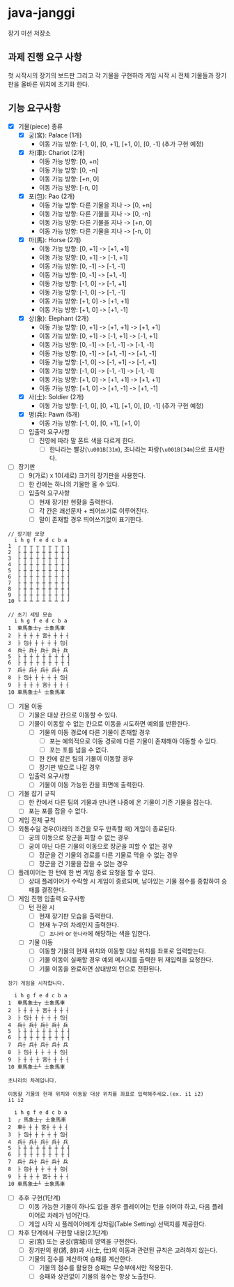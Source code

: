 # java-janggi

장기 미션 저장소

## 과제 진행 요구 사항

첫 시작시의 장기의 보드판 그리고 각 기물을 구현하라
게임 시작 시 전체 기물들과 장기판을 올바른 위치에 초기화 한다.

## 기능 요구사항

- [x] 기물(piece) 종류
    - [x] 궁(宮): Palace (1개)
        - 이동 가능 방향: [-1, 0], [0, +1], [+1, 0], [0, -1] (추가 구현 예정)
    - [x] 차(車): Chariot (2개)
        - 이동 가능 방향: [0, +n]
        - 이동 가능 방향: [0, -n]
        - 이동 가능 방향: [+n, 0]
        - 이동 가능 방향: [-n, 0]
    - [x] 포(包): Pao (2개)
        - 이동 가능 방향: 다른 기물을 지나 -> [0, +n]
        - 이동 가능 방향: 다른 기물을 지나 -> [0, -n]
        - 이동 가능 방향: 다른 기물을 지나 -> [+n, 0]
        - 이동 가능 방향: 다른 기물을 지나 -> [-n, 0]
    - [x] 마(馬): Horse (2개)
        - 이동 가능 방향: [0, +1] -> [+1, +1]
        - 이동 가능 방향: [0, +1] -> [-1, +1]
        - 이동 가능 방향: [0, -1] -> [-1, -1]
        - 이동 가능 방향: [0, -1] -> [+1, -1]
        - 이동 가능 방향: [-1, 0] -> [-1, +1]
        - 이동 가능 방향: [-1, 0] -> [-1, -1]
        - 이동 가능 방향: [+1, 0] -> [+1, +1]
        - 이동 가능 방향: [+1, 0] -> [+1, -1]
    - [x] 상(象): Elephant (2개)
        - 이동 가능 방향: [0, +1] -> [+1, +1] -> [+1, +1]
        - 이동 가능 방향: [0, +1] -> [-1, +1] -> [-1, +1]
        - 이동 가능 방향: [0, -1] -> [-1, -1] -> [-1, -1]
        - 이동 가능 방향: [0, -1] -> [+1, -1] -> [+1, -1]
        - 이동 가능 방향: [-1, 0] -> [-1, +1] -> [-1, +1]
        - 이동 가능 방향: [-1, 0] -> [-1, -1] -> [-1, -1]
        - 이동 가능 방향: [+1, 0] -> [+1, +1] -> [+1, +1]
        - 이동 가능 방향: [+1, 0] -> [+1, -1] -> [+1, -1]
    - [x] 사(士): Soldier (2개)
      - 이동 가능 방향: [-1, 0], [0, +1], [+1, 0], [0, -1] (추가 구현 예정) 
    - [x] 병(兵): Pawn (5개)
      - 이동 가능 방향: [-1, 0], [0, +1], [+1, 0]
    - [ ] 입출력 요구사항
      - [ ] 진영에 따라 말 폰트 색을 다르게 한다.
        - [ ] 한나라는 빨강(`\u001B[31m`), 초나라는 파랑(`\u001B[34m`)으로 표시한다.
        
- [ ] 장기판
    - [ ] 9(가로) x 10(세로) 크기의 장기판을 사용한다.
    - [ ] 한 칸에는 하나의 기물만 올 수 있다.
    - [ ] 입출력 요구사항
        - [ ] 현재 장기판 현황을 출력한다.
        - [ ] 각 칸은 괘선문자 + 띄어쓰기로 이루어진다.
        - [ ] 말이 존재할 경우 띄어쓰기없이 표기한다.

```
// 장기판 모양
  i h g f e d c b a
1  ┌ ┬ ┬ ┬ ┬ ┬ ┬ ┬ ┐
2  ├ ┼ ┼ ┼ ┼ ┼ ┼ ┼ ┤
3  ├ ┼ ┼ ┼ ┼ ┼ ┼ ┼ ┤
4  ├ ┼ ┼ ┼ ┼ ┼ ┼ ┼ ┤
5  ├ ┼ ┼ ┼ ┼ ┼ ┼ ┼ ┤
6  ├ ┼ ┼ ┼ ┼ ┼ ┼ ┼ ┤
7  ├ ┼ ┼ ┼ ┼ ┼ ┼ ┼ ┤
8  ├ ┼ ┼ ┼ ┼ ┼ ┼ ┼ ┤
9  ├ ┼ ┼ ┼ ┼ ┼ ┼ ┼ ┤
10 └ ┴ ┴ ┴ ┴ ┴ ┴ ┴ ┘

// 초기 세팅 모습
  i h g f e d c b a
1  車馬象士┬ 士象馬車
2  ├ ┼ ┼ ┼ 宮┼ ┼ ┼ ┤
3  ├ 包┼ ┼ ┼ ┼ ┼ 包┤
4  兵┼ 兵┼ 兵┼ 兵┼ 兵
5  ├ ┼ ┼ ┼ ┼ ┼ ┼ ┼ ┤
6  ├ ┼ ┼ ┼ ┼ ┼ ┼ ┼ ┤
7  兵┼ 兵┼ 兵┼ 兵┼ 兵
8  ├ 包┼ ┼ ┼ ┼ ┼ 包┤
9  ├ ┼ ┼ ┼ 宮┼ ┼ ┼ ┤
10 車馬象士┴ 士象馬車
```

- [ ] 기물 이동
    - [ ] 기물은 대상 칸으로 이동할 수 있다.
    - [ ] 기물이 이동할 수 없는 칸으로 이동을 시도하면 예외를 반환한다.
      - [ ] 기물의 이동 경로에 다른 기물이 존재할 경우
        - [ ] 포는 예외적으로 이동 경로에 다른 기물이 존재해야 이동할 수 있다.
        - [ ] 포는 포를 넘을 수 없다.
      - [ ] 한 칸에 같은 팀의 기물이 이동할 경우
      - [ ] 장기판 밖으로 나갈 경우
  - [ ] 입출력 요구사항
      - [ ] 기물이 이동 가능한 칸을 화면에 출력한다.

- [ ] 기물 잡기 규칙
  - [ ] 한 칸에서 다른 팀의 기물과 만나면 나중에 온 기물이 기존 기물을 잡는다.
  - [ ] 포는 포를 잡을 수 없다.

- [ ] 게임 전체 규칙
- [ ] 외통수일 경우(아래의 조건을 모두 만족할 때) 게임이 종료된다.
  - [ ] 궁의 이동으로 장군을 피할 수 없는 경우
  - [ ] 궁이 아닌 다른 기물의 이동으로 장군을 피할 수 없는 경우
    - [ ] 장군을 건 기물의 경로를 다른 기물로 막을 수 없는 경우
    - [ ] 장군을 건 기물을 잡을 수 없는 경우
- [ ] 플레이어는 한 턴에 한 번 게임 종료 요청을 할 수 있다.
  - [ ] 상대 플레이어가 수락할 시 게임이 종료되며, 남아있는 기물 점수를 종합하여 승패를 결정한다.

- [ ] 게임 진행 입출력 요구사항
  - [ ] 턴 전환 시
    - [ ] 현재 장기판 모습을 출력한다.
    - [ ] 현재 누구의 차례인지 출력한다.
      - [ ] `초나라` or `한나라`에 해당하는 색을 입한다.
  - [ ] 기물 이동
    - [ ] 이동할 기물의 현재 위치와 이동할 대상 위치를 좌표로 입력받는다.
    - [ ] 기물 이동이 실패할 경우 예외 메시지를 출력한 뒤 재입력을 요청한다.
    - [ ] 기물 이동을 완료하면 상대방의 턴으로 전환된다.
  
```
장기 게임을 시작합니다.

  i h g f e d c b a
1  車馬象士┬ 士象馬車
2  ├ ┼ ┼ ┼ 宮┼ ┼ ┼ ┤
3  ├ 包┼ ┼ ┼ ┼ ┼ 包┤
4  兵┼ 兵┼ 兵┼ 兵┼ 兵
5  ├ ┼ ┼ ┼ ┼ ┼ ┼ ┼ ┤
6  ├ ┼ ┼ ┼ ┼ ┼ ┼ ┼ ┤
7  兵┼ 兵┼ 兵┼ 兵┼ 兵
8  ├ 包┼ ┼ ┼ ┼ ┼ 包┤
9  ├ ┼ ┼ ┼ 宮┼ ┼ ┼ ┤
10 車馬象士┴ 士象馬車

초나라의 차례입니다.

이동할 기물의 현재 위치와 이동할 대상 위치를 좌표로 입력해주세요.(ex. i1 i2)
i1 i2

  i h g f e d c b a
1  ┌ 馬象士┬ 士象馬車
2  車┼ ┼ ┼ 宮┼ ┼ ┼ ┤
3  ├ 包┼ ┼ ┼ ┼ ┼ 包┤
4  兵┼ 兵┼ 兵┼ 兵┼ 兵
5  ├ ┼ ┼ ┼ ┼ ┼ ┼ ┼ ┤
6  ├ ┼ ┼ ┼ ┼ ┼ ┼ ┼ ┤
7  兵┼ 兵┼ 兵┼ 兵┼ 兵
8  ├ 包┼ ┼ ┼ ┼ ┼ 包┤
9  ├ ┼ ┼ ┼ 宮┼ ┼ ┼ ┤
10 車馬象士┴ 士象馬車
```

- [ ] 추후 구현(1단계)
  - [ ] 이동 가능한 기물이 하나도 없을 경우 플레이어는 턴을 쉬어야 하고, 다음 플레이어로 차례가 넘어간다.
  - [ ] 게임 시작 시 플레이어에게 상차림(Table Setting) 선택지를 제공한다.

- [ ] 차후 단계에서 구현할 내용(2.1단계)
    - [ ] 궁(宮) 또는 궁성(宮城)의 영역을 구현한다.
    - [ ] 장기판의 왕(將, 帥)과 사(士, 仕)의 이동과 관련된 규칙은 고려하지 않는다.
    - [ ] 기물의 점수를 계산하여 승패를 계산한다.
      - [ ] 기물의 점수를 활용한 승패는 무승부에서만 적용한다.
      - [ ] 승패와 상관없이 기물의 점수는 항상 노출한다.
